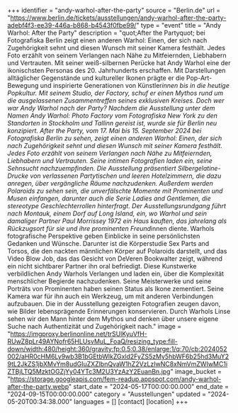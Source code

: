 +++
identifier = "andy-warhol-after-the-party"
source = "Berlin.de"
url = "https://www.berlin.de/tickets/ausstellungen/andy-warhol-after-the-party-adebf4f3-ee39-446a-b868-b4543f0fbe99/"
type = "event"
title = "Andy Warhol: After the Party"
description = "quot;After the Partyquot; bei Fotografiska Berlin zeigt einen anderen Warhol: Einen, der sich nach Zugehörigkeit sehnt und diesen Wunsch mit seiner Kamera festhält. Jedes Foto erzählt von seinem Verlangen nach Nähe zu Mitfeiernden, Liebhabern und Vertrauten.
Mit seiner weiß-silbernen Perücke hat Andy Warhol eine der ikonischsten Personas des 20. Jahrhunderts erschaffen. Mit Darstellungen alltäglicher Gegenstände und kultureller Ikonen prägte er die Pop-Art-Bewegung und inspirierte Generationen von Künstler*innen bis in die heutige Popkultur. Mit seinem Studio, der Factory, schuf er einen Mythos rund um die ausgelassenen Zusammentreffen seines exklusiven Kreises. Doch wer war Andy Warhol nach der Party?
Nachdem die Ausstellung unter dem Namen Andy Warhol: Photo Factory vom Fotografiska New York zu den Standorten in Stockholm und Tallinn gereist ist, wurde sie für Berlin neu konzipiert. After the Party, vom 17. Mai bis 15. September 2024 bei Fotografiska Berlin zu sehen, zeigt einen anderen Warhol: Einen, der sich nach Zugehörigkeit sehnt und diesen Wunsch mit seiner Kamera festhält. Jedes Foto erzählt von seinem Verlangen nach Nähe zu Mitfeiernden, Liebhabern und Vertrauten. Seine intimen Fotografien laden ein, seine Sehnsucht nachzuempfinden.
Die Ausstellung präsentiert Silbergelatine-Drucke von verlassenen Partytischen und leeren Hotelzimmern, die dazu anregen, über vergängliche Räume nachzudenken. Außerdem werden Polaroids zu sehen sein, die unverfälschte Momente mit Prominenten und Musen einfangen, darunter auch die Serie Ladies and Gentlemen, die stereotype Geschlechterrollen hinterfragt. Der Ausstellungsrundgang führt nach Montauk, einem Dorf auf Long Island, ein, wo Warhol und sein damaliger Partner Paul Morrissey 1972 ein Haus kauften, das jahrelang als Rückzugsort für sie und ihre prominenten Freund*innen diente.
Warhols fotografische Perspektive geben Einblicke in seine persönlichsten Gedanken und Wünsche. Darunter ist die Körperstudie Sex Parts and Torsos, die den nackten männlichen Körper auf Polaroids darstellt, und das Video Blow Job, das das Gesicht von DeVeren Bookwalter zeigt, während ein nicht sichtbarer Partner ihn oral befriedigt. Diese Kunstwerke verbildlichen Andy Warhols Verlangen und laden ein, über die Komplexität menschlicher Begierde nachzudenken.
Seine Meisterwerke und seine Porträts von Prominenten haben seinen Status als Ikone zementiert. Seine Kamera war für ihn auch ein Werkzeug, um mit anderen Verbindungen aufzubauen. Die in der Ausstellung gezeigten Fotografien zeugen davon, wie Bilder lebensprägende Erinnerungen konservieren. Durch Warhols Linse sehen wir den Mann hinter dem Mythos und denken über unsere eigene Suche nach Authentizität und Zugehörigkeit nach."
image = "https://imgproxy.berlinonline.net/trSUlKyuVfH-RUwZ8pLr49AYNofr65HLUsvMuL_FoaQ/resizing_type:fill-down/width:480/height:360/gravity:fp:0.5:0.38/enlarge:1/q:70/cb:2024052002/aHR0cHM6Ly9wb3B1bGEtbWlkZGxld2FyZS5zMy5hbWF6b25hd3MuY29tL2JkZS1jbXMvYm8udGIuZXZlbnQvaW1hZ2VzLzIwNC8xNmVmZWIwMC1iZTBjLTQ5MzktOGZjYy04YTc3M2U3YzAzY2EuanBn.jpg"
image_bucket = "https://storage.googleapis.com/fem-readup.appspot.com/andy-warhol-after-the-party.webp"
start_date = "2024-05-17T00:00:00.000"
end_date = "2024-09-15T00:00:00.000"
category = "Ausstellungen"
updated = "2024-05-20T00:34:38.000"
languages = []
[contact]
[location]
+++